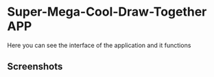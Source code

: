 # Super-Mega-Cool-Draw-Together APP
Here you can see the interface of the application and it functions

## Screenshots
